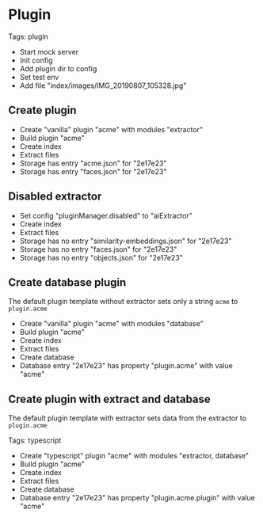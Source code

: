 # Plugin

Tags: plugin

* Start mock server
* Init config
* Add plugin dir to config
* Set test env
* Add file "index/images/IMG_20190807_105328.jpg"

## Create plugin

* Create "vanilla" plugin "acme" with modules "extractor"
* Build plugin "acme"
* Create index
* Extract files
* Storage has entry "acme.json" for "2e17e23"
* Storage has entry "faces.json" for "2e17e23"

## Disabled extractor

* Set config "pluginManager.disabled" to "aiExtractor"
* Create index
* Extract files
* Storage has no entry "similarity-embeddings.json" for "2e17e23"
* Storage has no entry "faces.json" for "2e17e23"
* Storage has no entry "objects.json" for "2e17e23"

## Create database plugin

The default plugin template without extractor sets only
a string `acme` to `plugin.acme`

* Create "vanilla" plugin "acme" with modules "database"
* Build plugin "acme"
* Create index
* Extract files
* Create database
* Database entry "2e17e23" has property "plugin.acme" with value "acme"

## Create plugin with extract and database

The default plugin template with extractor sets data from
the extractor to `plugin.acme`

Tags: typescript

* Create "typescript" plugin "acme" with modules "extractor, database"
* Build plugin "acme"
* Create index
* Extract files
* Create database
* Database entry "2e17e23" has property "plugin.acme.plugin" with value "acme"
